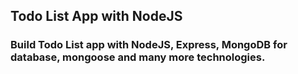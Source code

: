 <h2 align="left">Todo List App with NodeJS</h2>
<h3 align="left">Build Todo List app with NodeJS, Express, MongoDB for database, mongoose and many more technologies.</h>